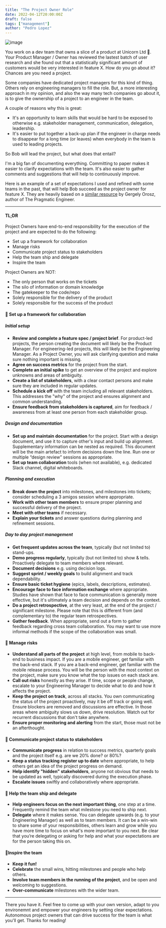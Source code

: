 ```yaml
---
title: "The Project Owner Role"
date: 2022-04-12T20:00:00Z
draft: false
tags: ["management"]
author: "Pedro Lopez"
---
```


![image](/images/the-project-owner-role.jpg)

You work on a dev team that owns a slice of a product at Unicorn Ltd 🦄. Your Product Manager / Owner has reviewed the lastest batch of user research and she found out that a statistically significant amount of customers would be very interested in feature X. How do you go about it? Chances are you need a project.

<!--more-->

Some companies have dedicated project managers for this kind of thing. Others rely on engineering managers to fill the role. But, a more interesting approach in my opinion, and also the way many tech companies go about it, is to give the ownership of a project to an engineer in the team.

A couple of reasons why this is great:

- It's an opportunity to learn skills that would be hard to be exposed to otherwise e.g. stakeholder management, communication, delegation, leadership.
- It's easier to put together a back-up plan if the engineer in charge needs to disappear for a long time (or leaves) when everybody in the team is used to leading projects.

So Bob will lead the project, but what does that entail?

I'm a big fan of documenting everything. Committing to paper makes it easier to clarify expectations with the team. It's also easier to gather comments and suggestions that will help to continuously improve.

Here is an example of a set of expectations I used and refined with some teams in the past, that will help Bob succeed as the project owner for feature X. They are heavily based on a [similar resource](https://docs.google.com/document/d/1EqWp4CMeGY6AljmMURNcs9a4o7-NMF2lbMsMiesxuHw/edit) by Gergely Orosz, author of The Pragmatic Engineer.

---

#### TL;DR

Project Owners have end-to-end responsibility for the execution of the project and are expected to do the following:

- Set up a framework for collaboration
- Manage risks
- Communicate project status to stakeholders
- Help the team ship and delegate
- Inspire the team

Project Owners are NOT:

- The only person that works on the tickets
- The silo of information or domain knowledge
- The gatekeeper to the code/repo
- Solely responsible for the delivery of the product
- Solely responsible for the success of the product

#### 🤝 Set up a framework for collaboration

##### Initial setup

- **Review and complete a feature spec / project brief**. For product-led projects, the person creating the document will likely be the Product Manager. For engineering-led projects, this will likely be the Engineering Manager. As a Project Owner, you will ask clarifying question and make sure nothing important is missing.
- **Agree on success metrics** for the project from the start.
- **Complete an initial spike** to get an overview of the project and explore unknowns and areas of ambiguity.
- **Create a list of stakeholders**, with a clear contact persons and make sure they are included in regular updates.
- **Schedule a kick off** with the team including all relevant stakeholders. This addresses the "why" of the project and ensures alignment and common understanding.
- **Ensure feedback from stakeholders is captured**, aim for feedback / awareness from at least one person from each stakeholder group.

##### Design and documentation

- **Set up and maintain documentation** for the project. Start with a design document, and use it to capture other's input and build up alignment. Supplementary information can be nested as required. This document will be the main artefact to inform decisions down the line. Run one or multiple “design review” sessions as appropriate.
- **Set up team collaboration** tools (when not available), e.g. dedicated Slack channel, digital whiteboards.

##### Planning and execution

- **Break down the project** into milestones, and milestones into tickets; consider scheduling a 3 amigos session where appropriate.
- **Work with other team members** to ensure proper planning and successful delivery of the project.
- **Meet with other teams** if necessary.
- **Explain your tickets** and answer questions during planning and refinement sessions.

##### Day to day project management

- **Get frequent updates across the team**, typically (but not limited to) stand-ups.
- **Demo progress regularly**, typically (but not limited to) show & tells. Proactively delegate to team members where relevant.
- **Document decisions** e.g. using decision logs.
- **Suggest sprint / weekly goals** to build alignment and track dependability.
- **Ensure basic ticket hygiene** (epics, labels, descriptions, estimates).
- **Encourage face to face information exchange** where appropriate. Studies have shown that face to face communication is generally more effective, but it's ultimately a team decision and depends on the context.
- **Do a project retrospective**, at the very least, at the end of the project / significant milestone. Please note that this is different from (and complementary to) the regular team retrospectives.
- **Gather feedback**. When appropriate, send out a form to gather feedback regarding cross team collaboration. You may want to use more informal methods if the scope of the collaboration was small.

#### 🚨 Manage risks

- **Understand all parts of the project** at high level, from mobile to back-end to business impact. If you are a mobile engineer, get familiar with the back-end stack. If you are a back-end engineer, get familiar with the mobile release process. You will be the person with the most context on the project, make sure you know what the top issues on each stack are.
- **Call out risks** honestly as they arise. If time, scope or people change, escalate to your Engineering Manager to decide what to do and how it affects the project.
- **Keep the project on track**, across all stacks. You own communicating the status of the project proactively, may it be off track or going well. Ensure blockers are removed and discussions are effective. In those areas where ambiguity slows us down, drive resolution. Watch out for recurrent discussions that don't take anywhere.
- **Ensure proper monitoring and alerting** from the start, those must not be an afterthought.

#### 📣 Communicate project status to stakeholders

- **Communicate progress** in relation to success metrics, quarterly goals and the project itself e.g. are we 20% done? or 80%?
- **Keep a status tracking register up to date** where appropriate, to help others get an idea of the project progress on demand.
- **Help identify "hidden" stakeholders**, anyone not obvious that needs to be updated as well, typically discovered during the execution phase.
- **Escalate issues** swiftly and collaboratively where appropriate.

#### 🚀 Help the team ship and delegate

- **Help engineers focus on the next important thing**, one step at a time. Frequently remind the team what milestone you need to ship next.
- **Delegate** where it makes sense. You can delegate upwards (e.g. to your Engineering Manager) as well as to team members. It can be a win-win to share some of your responsibilities, others learn and grow while you have more time to focus on what's more important to you next.  Be clear that you’re delegating or asking for help and what your expectations are for the person taking this on.

#### 🎉Inspire the team

- **Keep it fun!**
- **Celebrate** the small wins, hitting milestones and people who help others.
- **Involve team members in the running of the project**, and be open and welcoming to suggestions.
- **Over-communicate** milestones with the wider team.

---

There you have it. Feel free to come up with your own version, adapt to you environemnt and empower your engineers by setting clear expectations. Autonomous project owners that can drive success for the team is what you'll get. Thanks for reading!
